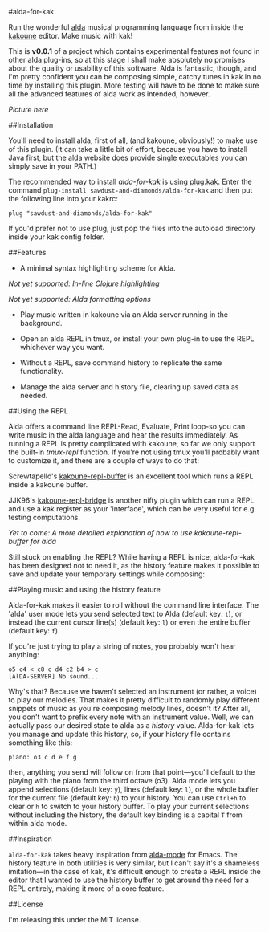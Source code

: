 #alda-for-kak

Run the wonderful [alda](https://github.com/alda-lang/alda) musical programming language from inside the [kakoune](https://github.com/mawww/kakoune) editor. Make music with kak!

This is **v0.0.1** of a project which contains experimental features not found in other alda plug-ins, so at this stage I shall make absolutely no promises about the quality or usability of this software. Alda is fantastic, though, and I'm pretty confident you can be composing simple, catchy tunes in kak in no time by installing this plugin. More testing will have to be done to make sure all the advanced features of alda work as intended, however.

*Picture here*

##Installation

You'll need to install alda, first of all, (and kakoune, obviously!) to make use of this plugin. (It can take a little bit of effort, because you have to install Java first, but the alda website does provide single executables you can simply save in your PATH.)

The recommended way to install *alda-for-kak* is using [plug.kak](https://github.com/andreyorst/plug.kak). Enter the command `plug-install sawdust-and-diamonds/alda-for-kak` and then put the following line into your kakrc:

```
plug "sawdust-and-diamonds/alda-for-kak"

```

If you'd prefer not to use plug, just pop the files into the autoload directory inside your kak config folder.

##Features

* A minimal syntax highlighting scheme for Alda.

*Not yet supported: In-line Clojure highlighting*

*Not yet supported: Alda formatting options*

* Play music written in kakoune via an Alda server running in the background.

* Open an alda REPL in tmux, or install your own plug-in to use the REPL whichever way you want.

* Without a REPL, save command history to replicate the same functionality.

* Manage the alda server and history file, clearing up saved data as needed. 

##Using the REPL

Alda offers a command line REPL-Read, Evaluate, Print loop-so you can write music in the alda language and hear the results immediately. As running a REPL is pretty complicated with kakoune, so far we only support the built-in *tmux-repl* function. If you're not using tmux you'll probably want to customize it, and there are a couple of ways to do that:

Screwtapello's [kakoune-repl-buffer](https://gitlab.com/Screwtapello/kakoune-repl-buffer) is an excellent tool which runs a REPL inside a kakoune buffer.

JJK96's [kakoune-repl-bridge](https://github.com/jjk96/kakoune-repl-bridge) is another nifty plugin which can run a REPL and use a kak register as your 'interface', which can be very useful for e.g. testing computations.

*Yet to come: A more detailed explanation of how to use kakoune-repl-buffer for alda*

Still stuck on enabling the REPL? While having a REPL is nice, alda-for-kak has been designed not to need it, as the history feature makes it possible to save and update your temporary settings while composing:

##Playing music and using the history feature

Alda-for-kak makes it easier to roll without the command line interface. The 'alda' user mode lets you send selected text to Alda (default key: `t`), or instead the current cursor line(s) (default key: `l`) or even the entire buffer (default key: `f`).

If you're just trying to play a string of notes, you probably won't hear anything:

```
o5 c4 < c8 c d4 c2 b4 > c
[AlDA-SERVER] No sound...
```

Why's that? Because we haven't selected an instrument (or rather, a voice) to play our melodies. That makes it pretty difficult to randomly play different snippets of music as you're composing melody lines, doesn't it? After all, you don't want to prefix every note with an instrument value. Well, we can actually pass our desired state to alda as a *history* value. Alda-for-kak lets you manage and update this history, so, if your history file contains something like this:

```
piano: o3 c d e f g
```

then, anything you send will follow on from that point—you'll default to the playing with the piano from the third octave (o3). Alda mode lets you append selections (default key: `y`), lines (default key: `l`), or the whole buffer for the current file (default key: `b`) to your history. You can use `Ctrl+h` to clear or `h` to switch to your history buffer. To play your current selections without including the history, the default key binding is a capital `T` from within alda mode.

##Inspiration

`alda-for-kak` takes heavy inspiration from [alda-mode](https://gitlab.com/jgkamat/alda-mode) for Emacs. The history feature in both utilities is very similar, but I can't say it's a shameless imitation—in the case of kak, it's difficult enough to create a REPL inside the editor that I wanted to use the history buffer to get around the need for a REPL entirely, making it more of a core feature.

##License

I'm releasing this under the MIT license.
